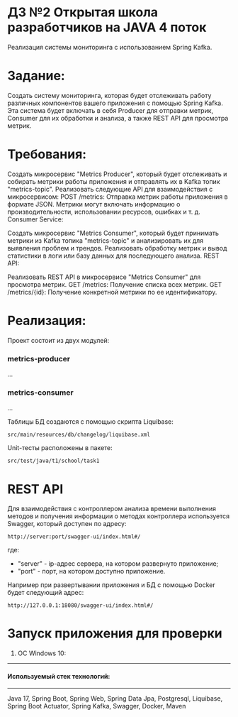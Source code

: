 # ДЗ №2 Открытая школа разработчиков на JAVA 4 поток
Реализация системы мониторинга с использованием Spring Kafka.

# Задание:
Создать систему мониторинга, которая будет отслеживать работу различных компонентов вашего приложения с помощью Spring Kafka. Эта система будет включать в себя Producer для отправки метрик, Consumer для их обработки и анализа, а также REST API для просмотра метрик.

# Требования:
Создать микросервис "Metrics Producer", который будет отслеживать и собирать метрики работы приложения и отправлять их в Kafka топик "metrics-topic".
Реализовать следующие API для взаимодействия с микросервисом:
POST /metrics: Отправка метрик работы приложения в формате JSON. Метрики могут включать информацию о производительности, использовании ресурсов, ошибках и т. д.
Consumer Service:

Создать микросервис "Metrics Consumer", который будет принимать метрики из Kafka топика "metrics-topic" и анализировать их для выявления проблем и трендов.
Реализовать обработку метрик и вывод статистики в логи или базу данных для последующего анализа.
REST API:

Реализовать REST API в микросервисе "Metrics Consumer" для просмотра метрик.
GET /metrics: Получение списка всех метрик.
GET /metrics/{id}: Получение конкретной метрики по ее идентификатору.

# Реализация:
Проект состоит из двух модулей:
### metrics-producer
...
### metrics-consumer
...

Таблицы БД создаются с помощью скрипта Liquibase:
   ```
   src/main/resources/db/changelog/liquibase.xml
   ```

Unit-тесты расположены в пакете:
   ```
   src/test/java/t1/school/task1
   ```

# REST API
Для взаимодействия с контроллером анализа времени выполнения методов и получения информации о методах контроллера используется Swagger, который доступен по адресу:
   ```
   http://server:port/swagger-ui/index.html#/
   ```
где:
- "server" - ip-адрес сервера, на котором развернуто приложение;
- "port" - порт, на котором доступно приложение.

Например при развертывании приложения и БД с помощью Docker будет следующий адрес:
   ```
   http://127.0.0.1:18080/swagger-ui/index.html#/
   ```

# Запуск приложения для проверки
1. ОС Windows 10: 
---
#### Используемый стек технологий:

---

Java 17, Spring Boot, Spring Web, Spring Data Jpa, Postgresql, Liquibase, Spring Boot Actuator, Spring Kafka, Swagger, Docker, Maven
